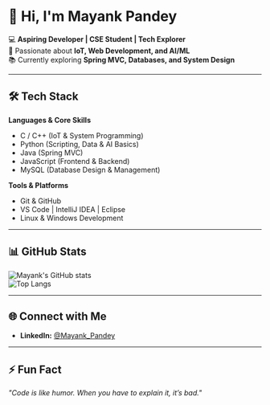 # 👋 Hi, I'm Mayank Pandey  

💻 **Aspiring Developer | CSE Student | Tech Explorer**  
🚀 Passionate about **IoT, Web Development, and AI/ML**  
📚 Currently exploring **Spring MVC, Databases, and System Design**  

---

## 🛠️ Tech Stack

**Languages & Core Skills**  
- C / C++ (IoT & System Programming)  
- Python (Scripting, Data & AI Basics)  
- Java (Spring MVC)  
- JavaScript (Frontend & Backend)  
- MySQL (Database Design & Management)  

**Tools & Platforms**  
- Git & GitHub  
- VS Code | IntelliJ IDEA | Eclipse  
- Linux & Windows Development  

---

## 📊 GitHub Stats

![Mayank's GitHub stats](https://github-readme-stats.vercel.app/api?username=mayankpandey0&show_icons=true&theme=radical)  
![Top Langs](https://github-readme-stats.vercel.app/api/top-langs/?username=mayankpandey0&layout=compact&theme=tokyonight)  

---

## 🌐 Connect with Me

- **LinkedIn:** [@Mayank_Pandey](https://www.linkedin.com/in/itsmayankpandey)  

---

## ⚡ Fun Fact  
_"Code is like humor. When you have to explain it, it’s bad."_  
